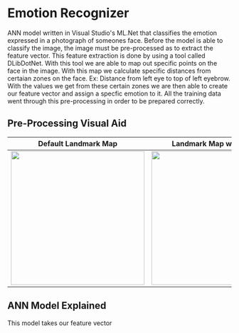# Emotion Recognizer
ANN model written in Visual Studio's ML.Net that classifies the emotion expressed in a photograph of someones face. Before the model is able to classify the image, the image must be pre-processed as to extract the feature vector. This feature extraction is done by using a tool called DLibDotNet. With this tool we are able to map out specific points on the face in the image. With this map we calculate specific distances from certaian zones on the face. Ex: Distance from left eye to top of left eyebrow. With the values we get from these certain zones we are then able to create our feature vector and assign a specfic emotion to it. All the training data went through this pre-processing in order to be prepared correctly.

## Pre-Processing Visual Aid



Default Landmark Map            |  Landmark Map w/ Regions | Applied Map to Image 
:-------------------------:|:-------------------------:|:-------------------------:
<img src="https://pyimagesearch.com/wp-content/uploads/2017/04/facial_landmarks_68markup.jpg" width="300" height="300">|  <img src="https://user-images.githubusercontent.com/71711553/115223073-52240c00-a103-11eb-8b3c-1f9a100dcdcf.png" width="300" height="300"> | <img src="https://miro.medium.com/max/455/1*Y1pp8dGs9NdWvh8kX3YrhA.png" width="300" height="300">

## ANN Model Explained

This model takes our feature vector
